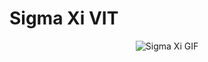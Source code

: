 # Sigma Xi VIT
<p align="center"> <img src="https://github.com/SIGMA-XI-VIT/.github/raw/main/sigma_xi.mkv" alt="Sigma Xi GIF"> </p>
